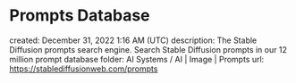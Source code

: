 # Prompts Database

created: December 31, 2022 1:16 AM (UTC)
description: The Stable Diffusion prompts search engine. Search Stable Diffusion prompts in our 12 million prompt database
folder: AI Systems / AI | Image | Prompts
url: https://stablediffusionweb.com/prompts